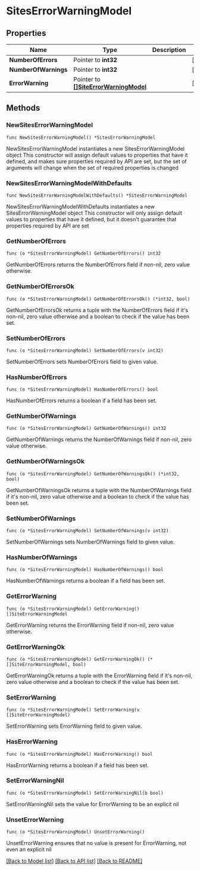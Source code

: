 # SitesErrorWarningModel

## Properties

Name | Type | Description | Notes
------------ | ------------- | ------------- | -------------
**NumberOfErrors** | Pointer to **int32** |  | [optional] 
**NumberOfWarnings** | Pointer to **int32** |  | [optional] 
**ErrorWarning** | Pointer to [**[]SiteErrorWarningModel**](SiteErrorWarningModel.md) |  | [optional] 

## Methods

### NewSitesErrorWarningModel

`func NewSitesErrorWarningModel() *SitesErrorWarningModel`

NewSitesErrorWarningModel instantiates a new SitesErrorWarningModel object
This constructor will assign default values to properties that have it defined,
and makes sure properties required by API are set, but the set of arguments
will change when the set of required properties is changed

### NewSitesErrorWarningModelWithDefaults

`func NewSitesErrorWarningModelWithDefaults() *SitesErrorWarningModel`

NewSitesErrorWarningModelWithDefaults instantiates a new SitesErrorWarningModel object
This constructor will only assign default values to properties that have it defined,
but it doesn't guarantee that properties required by API are set

### GetNumberOfErrors

`func (o *SitesErrorWarningModel) GetNumberOfErrors() int32`

GetNumberOfErrors returns the NumberOfErrors field if non-nil, zero value otherwise.

### GetNumberOfErrorsOk

`func (o *SitesErrorWarningModel) GetNumberOfErrorsOk() (*int32, bool)`

GetNumberOfErrorsOk returns a tuple with the NumberOfErrors field if it's non-nil, zero value otherwise
and a boolean to check if the value has been set.

### SetNumberOfErrors

`func (o *SitesErrorWarningModel) SetNumberOfErrors(v int32)`

SetNumberOfErrors sets NumberOfErrors field to given value.

### HasNumberOfErrors

`func (o *SitesErrorWarningModel) HasNumberOfErrors() bool`

HasNumberOfErrors returns a boolean if a field has been set.

### GetNumberOfWarnings

`func (o *SitesErrorWarningModel) GetNumberOfWarnings() int32`

GetNumberOfWarnings returns the NumberOfWarnings field if non-nil, zero value otherwise.

### GetNumberOfWarningsOk

`func (o *SitesErrorWarningModel) GetNumberOfWarningsOk() (*int32, bool)`

GetNumberOfWarningsOk returns a tuple with the NumberOfWarnings field if it's non-nil, zero value otherwise
and a boolean to check if the value has been set.

### SetNumberOfWarnings

`func (o *SitesErrorWarningModel) SetNumberOfWarnings(v int32)`

SetNumberOfWarnings sets NumberOfWarnings field to given value.

### HasNumberOfWarnings

`func (o *SitesErrorWarningModel) HasNumberOfWarnings() bool`

HasNumberOfWarnings returns a boolean if a field has been set.

### GetErrorWarning

`func (o *SitesErrorWarningModel) GetErrorWarning() []SiteErrorWarningModel`

GetErrorWarning returns the ErrorWarning field if non-nil, zero value otherwise.

### GetErrorWarningOk

`func (o *SitesErrorWarningModel) GetErrorWarningOk() (*[]SiteErrorWarningModel, bool)`

GetErrorWarningOk returns a tuple with the ErrorWarning field if it's non-nil, zero value otherwise
and a boolean to check if the value has been set.

### SetErrorWarning

`func (o *SitesErrorWarningModel) SetErrorWarning(v []SiteErrorWarningModel)`

SetErrorWarning sets ErrorWarning field to given value.

### HasErrorWarning

`func (o *SitesErrorWarningModel) HasErrorWarning() bool`

HasErrorWarning returns a boolean if a field has been set.

### SetErrorWarningNil

`func (o *SitesErrorWarningModel) SetErrorWarningNil(b bool)`

 SetErrorWarningNil sets the value for ErrorWarning to be an explicit nil

### UnsetErrorWarning
`func (o *SitesErrorWarningModel) UnsetErrorWarning()`

UnsetErrorWarning ensures that no value is present for ErrorWarning, not even an explicit nil

[[Back to Model list]](../README.md#documentation-for-models) [[Back to API list]](../README.md#documentation-for-api-endpoints) [[Back to README]](../README.md)


